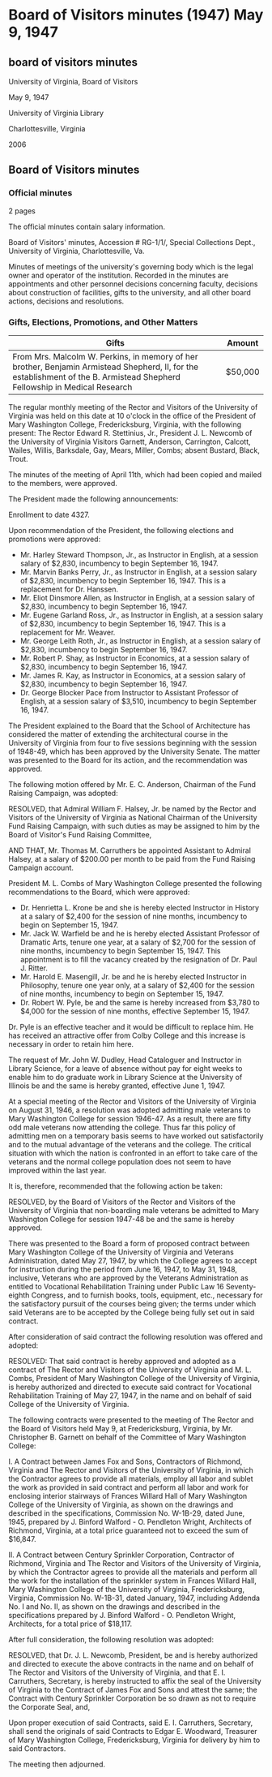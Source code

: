 <!-- altadded -->
<!-- altadded -->

<!-- llmmeta -->

<script type="application/ld+json">
{
"@context": "http://schema.org",
"@type": "BoardMeeting",
"name": "Board Minutes",
"startDate": "1947-05-09T10:00:00",
"endDate": "1947-05-09T11:00:00",
"location": {
"@type": "Place",
"name": "Office of the President of Mary Washington College",
"address": {
"@type": "PostalAddress",
"addressLocality": "Fredericksburg",
"addressRegion": "Virginia"
}
},
"organizer": {
"@type": "Organization",
"name": "University of Virginia, Board of Visitors"
},
"keywords": "Board of Visitors, University of Virginia, meeting minutes",
"description": "Official minutes of the regular monthly meeting of the Rector and Visitors of the University of Virginia, detailing appointments, personnel decisions, and other board actions.",
"attendee": \[
{
"@type": "Person",
"name": "Edward R. Stettinius, Jr.",
"role": "Rector"
},
{
"@type": "Person",
"name": "J. L. Newcomb",
"role": "President of the University of Virginia"
},
{
"@type": "Person",
"name": "Garnett"
},
{
"@type": "Person",
"name": "Anderson"
},
{
"@type": "Person",
"name": "Carrington"
},
{
"@type": "Person",
"name": "Calcott"
},
{
"@type": "Person",
"name": "Wailes"
},
{
"@type": "Person",
"name": "Willis"
},
{
"@type": "Person",
"name": "Barksdale"
},
{
"@type": "Person",
"name": "Gay"
},
{
"@type": "Person",
"name": "Mears"
},
{
"@type": "Person",
"name": "Miller"
},
{
"@type": "Person",
"name": "Combs"
}
],
"about": \[
{
"@type": "CreativeWork",
"name": "B. Armistead Shepherd Fellowship in Medical Research",
"description": "A fellowship established in memory of Benjamin Armistead Shepherd, II, funded by a gift from Mrs. Malcolm W. Perkins."
},
{
"@type": "Proposal",
"name": "Contract for Vocational Rehabilitation Training",
"description": "Contract between Mary Washington College and Veterans Administration to accept veterans for instruction and training."
}
]
}

</script>

<!-- llmformatted -->

# Board of Visitors minutes (1947) May 9, 1947

## board of visitors minutes

University of Virginia, Board of Visitors

May 9, 1947

University of Virginia Library

Charlottesville, Virginia

2006

## Board of Visitors minutes

### Official minutes

2 pages

The official minutes contain salary information.

Board of Visitors' minutes, Accession # RG-1/1/, Special Collections Dept., University of Virginia, Charlottesville, Va.

Minutes of meetings of the university's governing body which is the legal owner and operator of the institution. Recorded in the minutes are appointments and other personnel decisions concerning faculty, decisions about construction of facilities, gifts to the university, and all other board actions, decisions and resolutions.

### Gifts, Elections, Promotions, and Other Matters

| Gifts                                                                                                                            | Amount    |
|----------------------------------------------------------------------------------------------------------------------------------|-----------|
| From Mrs. Malcolm W. Perkins, in memory of her brother, Benjamin Armistead Shepherd, II, for the establishment of the B. Armistead Shepherd Fellowship in Medical Research | $50,000   |

The regular monthly meeting of the Rector and Visitors of the University of Virginia was held on this date at 10 o'clock in the office of the President of Mary Washington College, Fredericksburg, Virginia, with the following present: The Rector Edward R. Stettinius, Jr., President J. L. Newcomb of the University of Virginia Visitors Garnett, Anderson, Carrington, Calcott, Wailes, Willis, Barksdale, Gay, Mears, Miller, Combs; absent Bustard, Black, Trout.

The minutes of the meeting of April 11th, which had been copied and mailed to the members, were approved.

The President made the following announcements:

Enrollment to date 4327.

Upon recommendation of the President, the following elections and promotions were approved:

* Mr. Harley Steward Thompson, Jr., as Instructor in English, at a session salary of $2,830, incumbency to begin September 16, 1947.
* Mr. Marvin Banks Perry, Jr., as Instructor in English, at a session salary of $2,830, incumbency to begin September 16, 1947. This is a replacement for Dr. Hanssen.
* Mr. Eliot Dinsmore Allen, as Instructor in English, at a session salary of $2,830, incumbency to begin September 16, 1947.
* Mr. Eugene Garland Ross, Jr., as Instructor in English, at a session salary of $2,830, incumbency to begin September 16, 1947. This is a replacement for Mr. Weaver.
* Mr. George Leith Roth, Jr., as Instructor in English, at a session salary of $2,830, incumbency to begin September 16, 1947.
* Mr. Robert P. Shay, as Instructor in Economics, at a session salary of $2,830, incumbency to begin September 16, 1947.
* Mr. James R. Kay, as Instructor in Economics, at a session salary of $2,830, incumbency to begin September 16, 1947.
* Dr. George Blocker Pace from Instructor to Assistant Professor of English, at a session salary of $3,510, incumbency to begin September 16, 1947.

The President explained to the Board that the School of Architecture has considered the matter of extending the architectural course in the University of Virginia from four to five sessions beginning with the session of 1948-49, which has been approved by the University Senate. The matter was presented to the Board for its action, and the recommendation was approved.

The following motion offered by Mr. E. C. Anderson, Chairman of the Fund Raising Campaign, was adopted:

RESOLVED, that Admiral William F. Halsey, Jr. be named by the Rector and Visitors of the University of Virginia as National Chairman of the University Fund Raising Campaign, with such duties as may be assigned to him by the Board of Visitor's Fund Raising Committee,

AND THAT, Mr. Thomas M. Carruthers be appointed Assistant to Admiral Halsey, at a salary of $200.00 per month to be paid from the Fund Raising Campaign account.

President M. L. Combs of Mary Washington College presented the following recommendations to the Board, which were approved:

* Dr. Henrietta L. Krone be and she is hereby elected Instructor in History at a salary of $2,400 for the session of nine months, incumbency to begin on September 15, 1947.
* Mr. Jack W. Warfield be and he is hereby elected Assistant Professor of Dramatic Arts, tenure one year, at a salary of $2,700 for the session of nine months, incumbency to begin September 15, 1947. This appointment is to fill the vacancy created by the resignation of Dr. Paul J. Ritter.
* Mr. Harold E. Masengill, Jr. be and he is hereby elected Instructor in Philosophy, tenure one year only, at a salary of $2,400 for the session of nine months, incumbency to begin on September 15, 1947.
* Dr. Robert W. Pyle, be and the same is hereby increased from $3,780 to $4,000 for the session of nine months, effective September 15, 1947.

Dr. Pyle is an effective teacher and it would be difficult to replace him. He has received an attractive offer from Colby College and this increase is necessary in order to retain him here.

The request of Mr. John W. Dudley, Head Cataloguer and Instructor in Library Science, for a leave of absence without pay for eight weeks to enable him to do graduate work in Library Science at the University of Illinois be and the same is hereby granted, effective June 1, 1947.

At a special meeting of the Rector and Visitors of the University of Virginia on August 31, 1946, a resolution was adopted admitting male veterans to Mary Washington College for session 1946-47. As a result, there are fifty odd male veterans now attending the college. Thus far this policy of admitting men on a temporary basis seems to have worked out satisfactorily and to the mutual advantage of the veterans and the college. The critical situation with which the nation is confronted in an effort to take care of the veterans and the normal college population does not seem to have improved within the last year.

It is, therefore, recommended that the following action be taken:

RESOLVED, by the Board of Visitors of the Rector and Visitors of the University of Virginia that non-boarding male veterans be admitted to Mary Washington College for session 1947-48 be and the same is hereby approved.

There was presented to the Board a form of proposed contract between Mary Washington College of the University of Virginia and Veterans Administration, dated May 27, 1947, by which the College agrees to accept for instruction during the period from June 16, 1947, to May 31, 1948, inclusive, Veterans who are approved by the Veterans Administration as entitled to Vocational Rehabilitation Training under Public Law 16 Seventy-eighth Congress, and to furnish books, tools, equipment, etc., necessary for the satisfactory pursuit of the courses being given; the terms under which said Veterans are to be accepted by the College being fully set out in said contract.

After consideration of said contract the following resolution was offered and adopted:

RESOLVED: That said contract is hereby approved and adopted as a contract of The Rector and Visitors of the University of Virginia and M. L. Combs, President of Mary Washington College of the University of Virginia, is hereby authorized and directed to execute said contract for Vocational Rehabilitation Training of May 27, 1947, in the name and on behalf of said College of the University of Virginia.

The following contracts were presented to the meeting of The Rector and the Board of Visitors held May 9, at Fredericksburg, Virginia, by Mr. Christopher B. Garnett on behalf of the Committee of Mary Washington College:

I. A Contract between James Fox and Sons, Contractors of Richmond, Virginia and The Rector and Visitors of the University of Virginia, in which the Contractor agrees to provide all materials, employ all labor and sublet the work as provided in said contract and perform all labor and work for enclosing interior stairways of Frances Willard Hall of Mary Washington College of the University of Virginia, as shown on the drawings and described in the specifications, Commission No. W-1B-29, dated June, 1945, prepared by J. Binford Walford - O. Pendleton Wright, Architects of Richmond, Virginia, at a total price guaranteed not to exceed the sum of $16,847.

II. A Contract between Century Sprinkler Corporation, Contractor of Richmond, Virginia and The Rector and Visitors of the University of Virginia, by which the Contractor agrees to provide all the materials and perform all the work for the installation of the sprinkler system in Frances Willard Hall, Mary Washington College of the University of Virginia, Fredericksburg, Virginia, Commission No. W-1B-31, dated January, 1947, including Addenda No. I and No. II, as shown on the drawings and described in the specifications prepared by J. Binford Walford - O. Pendleton Wright, Architects, for a total price of $18,117.

After full consideration, the following resolution was adopted:

RESOLVED, that Dr. J. L. Newcomb, President, be and is hereby authorized and directed to execute the above contracts in the name and on behalf of The Rector and Visitors of the University of Virginia, and that E. I. Carruthers, Secretary, is hereby instructed to affix the seal of the University of Virginia to the Contract of James Fox and Sons and attest the same; the Contract with Century Sprinkler Corporation be so drawn as not to require the Corporate Seal, and,

Upon proper execution of said Contracts, said E. I. Carruthers, Secretary, shall send the originals of said Contracts to Edgar E. Woodward, Treasurer of Mary Washington College, Fredericksburg, Virginia for delivery by him to said Contractors.

The meeting then adjourned.
